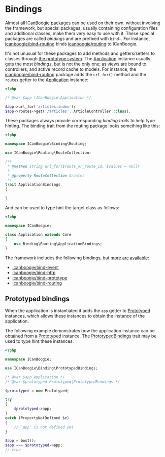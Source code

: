 # Bindings

Almost all [ICanBoogie packages][] can be used on their own, without involving the framework, but
special packages, usually containing configuration files and additional classes, make them very easy
to use with it. These special packages are called _bindings_ and are prefixed with `bind-`. For
instance, [icanboogie/bind-routing][] binds [icanboogie/routing][] to ICanBoogie.

It's not unusual for these packages to add methods and getters/setters to classes through
[the prototype system][]. The [Application][] instance usually gets the most _bindings_, but is not
the only one; as views are bound to controllers, and active record cache to models. For instance,
the [icanboogie/bind-routing][] package adds the `url_for()` method and the `routes` getter to the
[Application][] instance:

```php
<?php

/* @var $app \ICanBoogie\Application */

$app->url_for('articles:index');
$app->routes->get('/articles', ArticleController::class);
```

These packages always provide corresponding _binding traits_ to help type hinting. The binding
trait from the routing package looks something like this:

```php
<?php

namespace ICanBoogie\Binding\Routing;

use ICanBoogie\Routing\RouteCollection;

/**
 * @method string url_for($route_or_route_id, $values = null)
 *
 * @property RouteCollection $routes
 */
trait ApplicationBindings
{

}
```

And can be used to type hint the target class as follows:

```php
<?php

namespace ICanBoogie;

class Application extends Core
{
	use Binding\Routing\ApplicationBindings;
}
```

The framework includes the following bindings, but [more are available](https://github.com/ICanBoogie?utf8=%E2%9C%93&q=bind-&type=&language=#org-repositories):

- [icanboogie/bind-event][]
- [icanboogie/bind-http][]
- [icanboogie/bind-prototype][]
- [icanboogie/bind-routing][]





## Prototyped bindings

When the application is instantiated it adds the `app` getter to [Prototyped][] instances, which
allows these instances to obtain the instance of the application.

The following example demonstrates how the application instance can be obtained from a
[Prototyped][] instance. The [PrototypedBindings][] trait may be used to type hint these instances:

```php
<?php

namespace ICanBoogie;

use ICanBoogie\Binding\PrototypedBindings;

/* @var $app Application */
/* @var $prototyped Prototyped|PrototypedBindings */

$prototyped = new Prototyped;

try
{
	$prototyped->app;
}
catch (PropertyNotDefined $e)
{
	// `app` is not defined yet
}

$app = boot();
$app === $prototyped->app;
// true
```





[Application]:                  the-application-class.md
[the prototype system]:         prototypes.md
[icanboogie/bind-event]:        https://github.com/ICanBoogie/bind-event
[icanboogie/bind-prototype]:    https://github.com/ICanBoogie/bind-prototype
[icanboogie/bind-http]:         https://github.com/ICanBoogie/bind-http
[icanboogie/bind-routing]:      https://github.com/ICanBoogie/bind-routing
[icanboogie/routing]:           https://github.com/ICanBoogie/routing
[icanboogie/prototype]:         https://github.com/ICanBoogie/Prototype
[PrototypedBindings]:           https://api.icanboogie.org/icanboogie/4.0/class-ICanBoogie.Binding.PrototypedBindings.html
[Prototyped]:                   https://api.icanboogie.org/prototype/3.0/class-ICanBoogie.Prototyped.html
[PrototypeTrait]:               https://api.icanboogie.org/prototype/3.0/class-ICanBoogie.PrototypeTrait.html
[ICanBoogie packages]:          https://packagist.org/packages/icanboogie/
